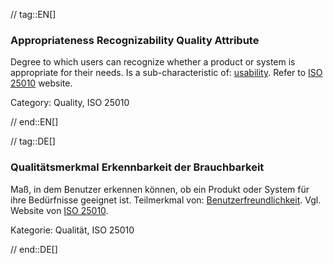 // tag::EN[]
### Appropriateness Recognizability Quality Attribute
Degree to which users can recognize whether a product or system is appropriate for their needs.
Is a sub-characteristic of: [usability](#term-usability-quality-attribute).
Refer to [ISO 25010](http://iso25000.com/index.php/en/iso-25000-standards/iso-25010) website.

Category: Quality, ISO 25010



// end::EN[]

// tag::DE[]
### Qualitätsmerkmal Erkennbarkeit der Brauchbarkeit

Maß, in dem Benutzer erkennen können, ob ein Produkt oder System für
ihre Bedürfnisse geeignet ist. Teilmerkmal von:
[Benutzerfreundlichkeit](#qualitätsmerkmal-benutzerfreundlichkeit).
Vgl. Website von [ISO
25010](http://iso25000.com/index.php/en/iso-25000-standards/iso-25010).

Kategorie: Qualität, ISO 25010


// end::DE[]

